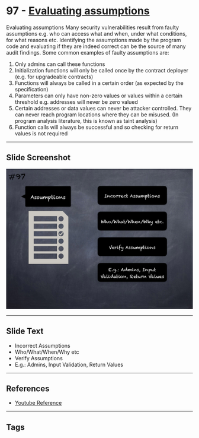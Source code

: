 
# 97 - [Evaluating assumptions](./Evaluating%20assumptions.md)

Evaluating assumptions Many security vulnerabilities result from faulty assumptions e.g. who can access what and when, under what conditions, for what reasons etc. Identifying the assumptions made by the program code and evaluating if they are indeed correct can be the source of many audit findings. Some common examples of faulty assumptions are:
1. Only admins can call these functions
2. Initialization functions will only be called once by the contract deployer (e.g. for upgradeable contracts)
3. Functions will always be called in a certain order (as expected by the specification)
4. Parameters can only have non-zero values or values within a certain threshold e.g. addresses will never be zero valued
5. Certain addresses or data values can never be attacker controlled. They can never reach program locations where they can be misused. (In program analysis literature, this is known as taint analysis)
6. Function calls will always be successful and so checking for return values is not required
___
## Slide Screenshot
![097.png](../../images/6.%20Audit%20Techniques%20and%20Tools%20101/097.png)
___
## Slide Text
- Incorrect Assumptions
- Who/What/When/Why etc
- Verify Assumptions
- E.g.: Admins, Input Validation, Return Values
___
## References
- [Youtube Reference](https://youtu.be/dgITqd3mkDk?t=1589)
___
## Tags
